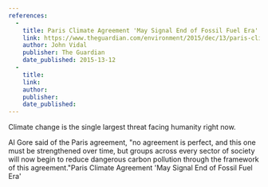 ```yaml
---
references:
  -
    title: Paris Climate Agreement 'May Signal End of Fossil Fuel Era'
    link: https://www.theguardian.com/environment/2015/dec/13/paris-climate-agreement-signal-end-of-fossil-fuel-era
    author: John Vidal
    publisher: The Guardian
    date_published: 2015-13-12
  -
    title: 
    link: 
    author: 
    publisher: 
    date_published: 
---
```


Climate change is the single largest threat facing humanity right now.

Al Gore said of the Paris agreement, "no agreement is perfect, and this one must be strengthened over time, but groups across every sector of society will now begin to reduce dangerous carbon pollution through the framework of this agreement."<ref>Paris Climate Agreement 'May Signal End of Fossil Fuel Era'</ref>

